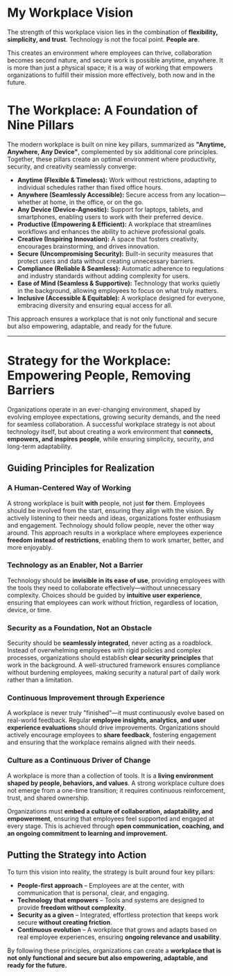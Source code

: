 # My Workplace Vision  

The strength of this workplace vision lies in the combination of **flexibility, simplicity, and trust**. Technology is not the focal point. **People are**.  

This creates an environment where employees can thrive, collaboration becomes second nature, and secure work is possible anytime, anywhere. It is more than just a physical space; it is a way of working that empowers organizations to fulfill their mission more effectively, both now and in the future.  

# The Workplace: A Foundation of Nine Pillars  

The modern workplace is built on nine key pillars, summarized as **"Anytime, Anywhere, Any Device"**, complemented by six additional core principles. Together, these pillars create an optimal environment where productivity, security, and creativity seamlessly converge:  

- **Anytime (Flexible & Timeless):** Work without restrictions, adapting to individual schedules rather than fixed office hours.  
- **Anywhere (Seamlessly Accessible):** Secure access from any location—whether at home, in the office, or on the go.  
- **Any Device (Device-Agnostic):** Support for laptops, tablets, and smartphones, enabling users to work with their preferred device.  
- **Productive (Empowering & Efficient):** A workplace that streamlines workflows and enhances the ability to achieve professional goals.  
- **Creative (Inspiring Innovation):** A  space that fosters creativity, encourages brainstorming, and drives innovation.  
- **Secure (Uncompromising Security):** Built-in security measures that protect users and data without creating unnecessary barriers.  
- **Compliance (Reliable & Seamless):** Automatic adherence to regulations and industry standards without adding complexity for users.  
- **Ease of Mind (Seamless & Supportive):** Technology that works quietly in the background, allowing employees to focus on what truly matters.  
- **Inclusive (Accessible & Equitable):** A workplace designed for everyone, embracing diversity and ensuring equal access for all.  

This approach ensures a workplace that is not only functional and secure but also empowering, adaptable, and ready for the future. 

---

# **Strategy for the Workplace: Empowering People, Removing Barriers**  

Organizations operate in an ever-changing environment, shaped by evolving employee expectations, growing security demands, and the need for seamless collaboration. A successful workplace strategy is not about technology itself, but about creating a work environment that **connects, empowers, and inspires people**, while ensuring simplicity, security, and long-term adaptability.  

## **Guiding Principles for Realization**  

### **A Human-Centered Way of Working**  
A strong workplace is built **with** people, not just **for** them. Employees should be involved from the start, ensuring they align with the vision. By actively listening to their needs and ideas, organizations foster enthusiasm and engagement. Technology should follow people, never the other way around. This approach results in a workplace where employees experience **freedom instead of restrictions**, enabling them to work smarter, better, and more enjoyably.  

### **Technology as an Enabler, Not a Barrier**  
Technology should be **invisible in its ease of use**, providing employees with the tools they need to collaborate effectively—without unnecessary complexity. Choices should be guided by **intuitive user experience**, ensuring that employees can work without friction, regardless of location, device, or time.  

### **Security as a Foundation, Not an Obstacle**  
Security should be **seamlessly integrated**, never acting as a roadblock. Instead of overwhelming employees with rigid policies and complex processes, organizations should establish **clear security principles** that work in the background. A well-structured framework ensures compliance without burdening employees, making security a natural part of daily work rather than a limitation.  

### **Continuous Improvement through Experience**  
A workplace is never truly "finished"—it must continuously evolve based on real-world feedback. Regular **employee insights, analytics, and user experience evaluations** should drive improvements. Organizations should actively encourage employees to **share feedback**, fostering engagement and ensuring that the workplace remains aligned with their needs.  

### **Culture as a Continuous Driver of Change**  
A workplace is more than a collection of tools. It is a **living environment shaped by people, behaviors, and values**. A strong workplace culture does not emerge from a one-time transition; it requires continuous reinforcement, trust, and shared ownership.

Organizations must **embed a culture of collaboration, adaptability, and empowerment**, ensuring that employees feel supported and engaged at every stage. This is achieved through **open communication, coaching, and an ongoing commitment to learning and improvement.**

## **Putting the Strategy into Action**  

To turn this vision into reality, the strategy is built around four key pillars:  

- **People-first approach** – Employees are at the center, with communication that is personal, clear, and engaging.  
- **Technology that empowers** – Tools and systems are designed to provide **freedom without complexity**.  
- **Security as a given** – Integrated, effortless protection that keeps work secure **without creating friction**.  
- **Continuous evolution** – A workplace that grows and adapts based on real employee experiences, ensuring **ongoing relevance and usability**.  

By following these principles, organizations can create a **workplace that is not only functional and secure but also empowering, adaptable, and ready for the future.**
